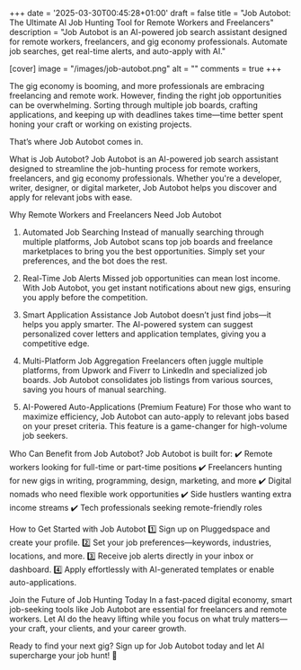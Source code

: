 +++
date = '2025-03-30T00:45:28+01:00'
draft = false
title = "Job Autobot: The Ultimate AI Job Hunting Tool for Remote Workers and Freelancers"
description = "Job Autobot is an AI-powered job search assistant designed for remote workers, freelancers, and gig economy professionals. Automate job searches, get real-time alerts, and auto-apply with AI."

[cover]
image = "/images/job-autobot.png"
alt = ""
comments = true
+++

The gig economy is booming, and more professionals are embracing freelancing and remote work. However, finding the right job opportunities can be overwhelming. Sorting through multiple job boards, crafting applications, and keeping up with deadlines takes time—time better spent honing your craft or working on existing projects.

That’s where Job Autobot comes in.

What is Job Autobot?
Job Autobot is an AI-powered job search assistant designed to streamline the job-hunting process for remote workers, freelancers, and gig economy professionals. Whether you're a developer, writer, designer, or digital marketer, Job Autobot helps you discover and apply for relevant jobs with ease.

Why Remote Workers and Freelancers Need Job Autobot
1. Automated Job Searching
Instead of manually searching through multiple platforms, Job Autobot scans top job boards and freelance marketplaces to bring you the best opportunities. Simply set your preferences, and the bot does the rest.

2. Real-Time Job Alerts
Missed job opportunities can mean lost income. With Job Autobot, you get instant notifications about new gigs, ensuring you apply before the competition.

3. Smart Application Assistance
Job Autobot doesn’t just find jobs—it helps you apply smarter. The AI-powered system can suggest personalized cover letters and application templates, giving you a competitive edge.

4. Multi-Platform Job Aggregation
Freelancers often juggle multiple platforms, from Upwork and Fiverr to LinkedIn and specialized job boards. Job Autobot consolidates job listings from various sources, saving you hours of manual searching.

5. AI-Powered Auto-Applications (Premium Feature)
For those who want to maximize efficiency, Job Autobot can auto-apply to relevant jobs based on your preset criteria. This feature is a game-changer for high-volume job seekers.

Who Can Benefit from Job Autobot?
Job Autobot is built for:
✔️ Remote workers looking for full-time or part-time positions
✔️ Freelancers hunting for new gigs in writing, programming, design, marketing, and more
✔️ Digital nomads who need flexible work opportunities
✔️ Side hustlers wanting extra income streams
✔️ Tech professionals seeking remote-friendly roles

How to Get Started with Job Autobot
1️⃣ Sign up on Pluggedspace and create your profile.
2️⃣ Set your job preferences—keywords, industries, locations, and more.
3️⃣ Receive job alerts directly in your inbox or dashboard.
4️⃣ Apply effortlessly with AI-generated templates or enable auto-applications.

Join the Future of Job Hunting Today
In a fast-paced digital economy, smart job-seeking tools like Job Autobot are essential for freelancers and remote workers. Let AI do the heavy lifting while you focus on what truly matters—your craft, your clients, and your career growth.

Ready to find your next gig? Sign up for Job Autobot today and let AI supercharge your job hunt! 🚀
